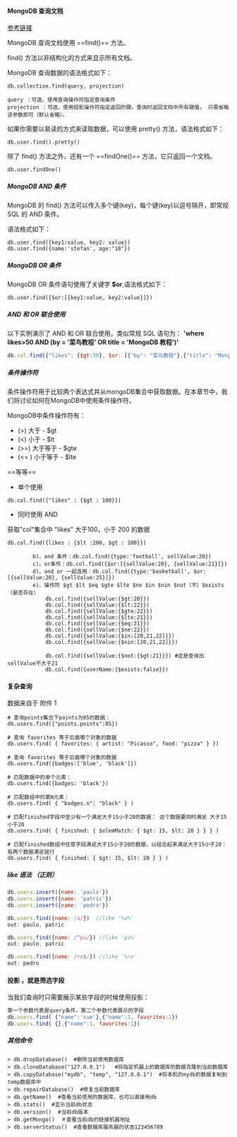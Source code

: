 #### MongoDB 查询文档

[参考链接](http://www.runoob.com/mongodb/mongodb-query.html)

MongoDB 查询文档使用 ==find()== 方法。

find() 方法以非结构化的方式来显示所有文档。

MongoDB 查询数据的语法格式如下： 

```
db.collection.find(query, projection)

query ：可选，使用查询操作符指定查询条件
projection ：可选，使用投影操作符指定返回的键。查询时返回文档中所有键值， 只需省略该参数即可（默认省略）。
```

如果你需要以易读的方式来读取数据，可以使用 pretty() 方法，语法格式如下： 

```
db.user.find().pretty()
```

除了 find() 方法之外，还有一个 ==findOne()== 方法，它只返回一个文档。 

```
db.user.findOne()
```



##### MongoDB AND 条件

MongoDB 的 find() 方法可以传入多个键(key)，每个键(key)以逗号隔开，即常规 SQL 的 AND 条件。

语法格式如下：

```
db.user.find({key1:value, key2: value})
db.user.find({name:'stefan', age:"18"})
```

##### MongoDB OR 条件

MongoDB OR 条件语句使用了关键字 **$or**,语法格式如下： 

```
db.user.find({$or:[{key1:value, key2:value}]})
```

##### AND 和 OR 联合使用

以下实例演示了 AND 和 OR 联合使用，类似常规 SQL 语句为： **'where likes>50 AND (by = '菜鸟教程' OR title = 'MongoDB 教程')'** 

```javascript
db.col.find({"likes": {$gt:50}, $or: [{"by": "菜鸟教程"},{"title": "MongoDB 教程"}]}).pretty()
```





#####  条件操作符

条件操作符用于比较两个表达式并从mongoDB集合中获取数据。在本章节中，我们将讨论如何在MongoDB中使用条件操作符。

MongoDB中条件操作符有： 

- (>) 大于 - $gt
- (<) 小于 - $lt
- (>=) 大于等于 - $gte
- (<= ) 小于等于 - $lte

==等等==

- 单个使用

```
db.col.find({"likes" : {$gt : 100}})
```

- 同时使用 AND

获取"col"集合中 "likes" 大于100，小于 200 的数据 

```
db.col.find({likes : {$lt :200, $gt : 100}})
```



```
		b)、and 条件：db.col.find({type:'football', sellValue:20})
		c)、or条件：db.col.find({$or:[{sellValue:20}, {sellValue:21}]})
		d)、and or 一起连用：db.col.find({type:'basketball', $or:[{sellValue:20}, {sellValue:25}]})
		e)、操作符 $gt $lt $eq $gte $lte $ne $in $nin $not（不）$exists（是否存在）
			db.col.find({sellValue:{$gt:20}})
			db.col.find({sellValue:{$lt:22}})
			db.col.find({sellValue:{$gte:22}})
			db.col.find({sellValue:{$lte:21}})
			db.col.find({sellValue:{$eq:21}})
			db.col.find({sellValue:{$ne:22}})
			db.col.find({sellValue:{$in:[20,21,22]}})
			db.col.find({sellValue:{$nin:[20,21,22]}})

			db.col.find({sellValue:{$not:{$gt:21}}}) #这是查询出sellValue不大于21
			db.col.find({userName:{$exists:false}})
```





#### 复杂查询

数据来自于 附件 1 

```
# 查询points集合下points为85的数据：
db.users.find({"points.points":85})

# 查询 favorites 等于后面哪个对象的数据
db.users.find( { favorites: { artist: "Picasso", food: "pizza" } })   

# 查询 favorites 等于后面哪个对象的数据
db.users.find({badges:['blue', 'black']}) 

# 匹配数据中的单个元素：
db.users.find({badges: 'black'}) 

# 匹配数组中的第N元素：
db.users.find( { "badges.n": "black" } )

# 匹配finished字段中至少有一个满足大于15小于20的数据： 这个数据要同时满足 大于15小于20
db.users.find( { finished: { $elemMatch: { $gt: 15, $lt: 20 } } } )

# 匹配finished数组中任意字段满足大于15小于20的数据，以组合起来满足大于15小于20：有两个数据满足就行
db.users.find( { finished: { $gt: 15, $lt: 20 } } )
```

##### like 语法 （正则）

```javascript
db.users.insert({name: 'paulo'})
db.users.insert({name: 'patric'})
db.users.insert({name: 'pedro'})

db.users.find({name: /a/})  //like '%a%'
out: paulo, patric

db.users.find({name: /^pa/}) //like 'pa%' 
out: paulo, patric

db.users.find({name: /ro$/}) //like '%ro'
out: pedro

```



#### 投影 ，就是筛选字段

当我们查询时只需要展示某些字段的时候使用投影：

```javascript
第一个参数代表是query条件，第二个参数代表展示的字段
db.users.find( {"name":'sue'},{"name":1, favorites:1})
db.users.find( {},{"name":1, favorites:1})
```



##### 其他命令

```
> db.dropDatabase()  #删除当前使用数据库
> db.cloneDatabase("127.0.0.1")   #将指定机器上的数据库的数据克隆到当前数据库
> db.copyDatabase("mydb", "temp", "127.0.0.1")  #将本机的mydb的数据复制到temp数据库中
> db.repairDatabase()  #修复当前数据库
> db.getName()  #查看当前使用的数据库，也可以直接用db
> db.stats()  #显示当前db状态
> db.version()  #当前db版本
> db.getMongo()  ＃查看当前db的链接机器地址
> db.serverStatus()  #查看数据库服务器的状态123456789
```